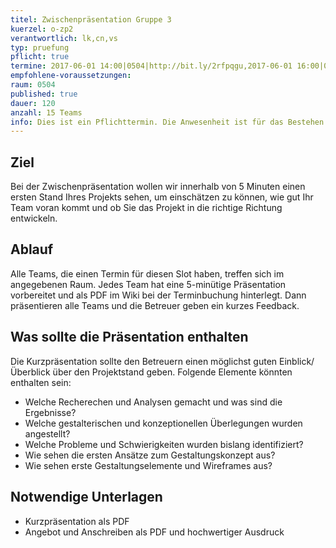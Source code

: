 ```yaml
---
titel: Zwischenpräsentation Gruppe 3 
kuerzel: o-zp2
verantwortlich: lk,cn,vs
typ: pruefung
pflicht: true
termine: 2017-06-01 14:00|0504|http://bit.ly/2rfpqgu,2017-06-01 16:00|0504|http://bit.ly/2rbfrdq
empfohlene-voraussetzungen: 
raum: 0504
published: true
dauer: 120
anzahl: 15 Teams
info: Dies ist ein Pflichttermin. Die Anwesenheit ist für das Bestehen des Moduls erforderlich. Zur Zwischenpräsentation bringen Sie bitte ihr Angebot und Anschreiben als Ausdruck in möglichst guter Qualität mit.
---
```


## Ziel 
Bei der Zwischenpräsentation wollen wir innerhalb von 5 Minuten einen ersten Stand Ihres Projekts sehen, um einschätzen zu können, wie gut Ihr Team voran kommt und ob Sie das Projekt in die richtige Richtung entwickeln.

## Ablauf
Alle Teams, die einen Termin für diesen Slot haben, treffen sich im angegebenen Raum. Jedes Team hat eine 5-minütige Präsentation vorbereitet und als PDF im Wiki bei der Terminbuchung hinterlegt. Dann präsentieren alle Teams und die Betreuer geben ein kurzes Feedback. 

## Was sollte die Präsentation enthalten
Die Kurzpräsentation sollte den Betreuern einen möglichst guten Einblick/ Überblick über den Projektstand geben. Folgende Elemente könnten enthalten sein:
- Welche Recherechen und Analysen gemacht und was sind die Ergebnisse?
- Welche gestalterischen und konzeptionellen Überlegungen wurden angestellt?
- Welche Probleme und Schwierigkeiten wurden bislang identifiziert?
- Wie sehen die ersten Ansätze zum Gestaltungskonzept aus?
- Wie sehen erste Gestaltungselemente und Wireframes aus?

## Notwendige Unterlagen
- Kurzpräsentation als PDF
- Angebot und Anschreiben als PDF und hochwertiger Ausdruck